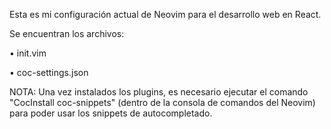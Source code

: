 Esta es mi configuración actual de Neovim para el desarrollo web en React.

Se encuentran los archivos:

• init.vim

• coc-settings.json

NOTA: Una vez instalados los plugins, es necesario ejecutar el comando "CocInstall coc-snippets" (dentro de la consola de comandos del Neovim) para poder usar los snippets de autocompletado.

